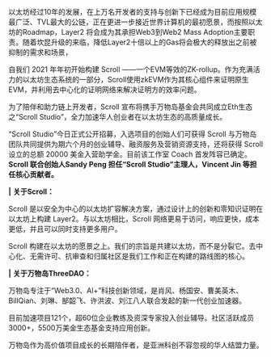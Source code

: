以太坊经过10年的发展，在上万名开发者的支持与创新下已经成为目前应用规模最广泛、TVL最大的公链，正在更进一步接近世界计算机的最初愿景，而按照以太坊的Roadmap，Layer2 将会成为其承担Web3到Web2 Mass Adoption主要职责。随着坎昆升级的来临，降低Layer2十倍以上的Gas将会极大的释放出之前被抑制的需求和场景，

自我们 2021 年年初开始构建 Scroll ——一个EVM等效的ZK-rollup。作为充满活力的以太坊生态系统的一部分，Scroll使用zkEVM作为其核心组件来证明原生EVM，并利用去中心化的证明网络来解决证明方的效率问题。

为了陪伴和助力链上开发者，Scroll 宣布将携手万物岛基金会共同成立Eth生态之“Scroll Studio”，全力加速华人创业者在以太坊生态的高质量成长。

“Scroll Studio”今日正式公开招募，入选项目的创始人们可获得 Scroll 与万物岛团队共同提供为期六个月的创业辅导、融资服务及营销资源支持，还将获得 Scroll 设立的总额 20000 美金入营助学金。目前该工作室 Coach 首发阵容已确定。**Scroll 联合创始人Sandy Peng 担任“Scroll Studio”主理人，Vincent Jin 等担任核心贡献者。**

**|** **关于Scroll：**

Scroll 是以安全为中心的以太坊扩容解决方案，通过设计上的创新和零知识证明在以太坊上构建 Layer2。与以太坊相比，Scroll 网络更易于访问，响应更快，成本更低，并且可以同时支持更多用户。

Scroll 构建在以太坊的愿景之上。我们的宗旨是共建以太坊，而不是分裂它。去中心化、无需许可、抗审查和归属社区是我们工作和正在构建的路线图的核心。

**|** **关于万物岛ThreeDAO：**

万物岛专注于“Web3.0、Al+”科技创新领域，是肖风、杨国安、曹美英木、BillQian、刘琳、郜韶飞、许洪波、刘江八人联合发起的新一代创业加速器。

目前加速项目121个，超60位企业教练及资深专家投入创业辅导。社区活跃成员3000+，5500万美金生态基金支持应用创新。

万物岛作为高价值项目成长的长期陪伴者，是亚洲科创不容忽视的华人结盟力量。